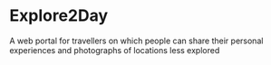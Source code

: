 # Explore2Day
A web portal for travellers on which people can share their personal experiences and photographs of locations less explored
